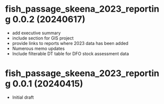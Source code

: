 # fish_passage_skeena_2023_reporting 0.0.2 (20240617)

  - add executive summary
  - include section for GIS project
  - provide links to reports where 2023 data has been added
  - Numerous memo updates
  - Include filterable DT table for DFO stock assessment data


# fish_passage_skeena_2023_reporting 0.0.1 (20240415)

  - Initial draft 
